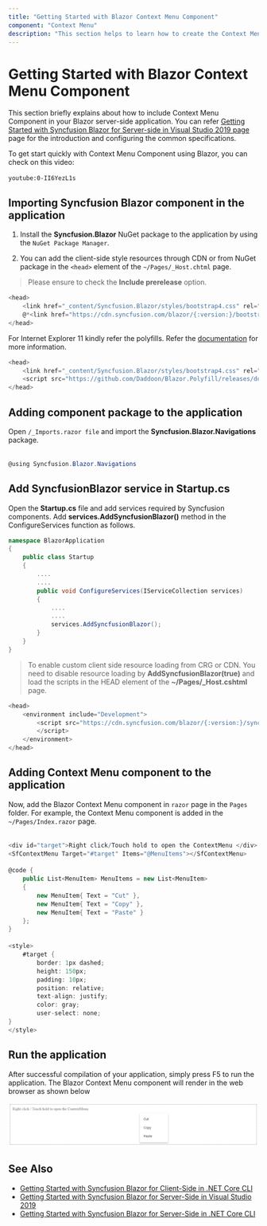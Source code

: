 ```yaml
---
title: "Getting Started with Blazor Context Menu Component"
component: "Context Menu"
description: "This section helps to learn how to create the Context Menu in Blazor application with its basic features in step-by-step procedure."
---
```


# Getting Started with Blazor Context Menu Component

This section briefly explains about how to include Context Menu Component in your Blazor server-side  application. You can refer [Getting Started with Syncfusion Blazor for Server-side in Visual Studio 2019 page](https://blazor.syncfusion.com/documentation/getting-started/server-side-blazor/) page for the introduction and configuring the common specifications.

To get start quickly with Context Menu Component using Blazor, you can check on this video:

`youtube:0-II6YezL1s`

## Importing Syncfusion Blazor component in the application

1. Install the **Syncfusion.Blazor** NuGet package to the application by using the `NuGet Package Manager`.

2. You can add the client-side style resources through CDN or from NuGet package in the `<head>` element of the `~/Pages/_Host.chtml` page.

> Please ensure to check the **Include prerelease** option.

```csharp
<head>
    <link href="_content/Syncfusion.Blazor/styles/bootstrap4.css" rel="stylesheet" />
    @*<link href="https://cdn.syncfusion.com/blazor/{:version:}/bootstrap4.css" rel="stylesheet" />*@
</head>
```

For Internet Explorer 11 kindly refer the polyfills. Refer the [documentation](https://blazor.syncfusion.com/documentation/common/how-to/render-blazor-server-app-in-ie/) for more information.

```csharp
<head>
    <link href="_content/Syncfusion.Blazor/styles/bootstrap4.css" rel="stylesheet" />
    <script src="https://github.com/Daddoon/Blazor.Polyfill/releases/download/3.0.1/blazor.polyfill.min.js"></script>
</head>
```

## Adding component package to the application

Open `/_Imports.razor file` and import the **Syncfusion.Blazor.Navigations** package.

```csharp

@using Syncfusion.Blazor.Navigations

```

## Add SyncfusionBlazor service in Startup.cs

Open the **Startup.cs** file and add services required by Syncfusion components.
Add **services.AddSyncfusionBlazor()** method in the ConfigureServices function as follows.

```csharp
namespace BlazorApplication
{
    public class Startup
    {
        ....
        ....
        public void ConfigureServices(IServiceCollection services)
        {
            ....
            ....
            services.AddSyncfusionBlazor();
        }
    }
}
```

> To enable custom client side resource loading from CRG or CDN. You need to disable resource loading by **AddSyncfusionBlazor(true)** and load the scripts in the HEAD element of the **~/Pages/_Host.cshtml** page.

```csharp
<head>
    <environment include="Development">
        <script src="https://cdn.syncfusion.com/blazor/{:version:}/syncfusion-blazor.min.js">
        </script>
    </environment>
</head>
```

## Adding Context Menu component to the application

Now, add the Blazor Context Menu component in `razor` page in the `Pages` folder. For example, the Context Menu component is added in the `~/Pages/Index.razor` page.

```csharp

<div id="target">Right click/Touch hold to open the ContextMenu </div>
<SfContextMenu Target="#target" Items="@MenuItems"></SfContextMenu>

@code {
    public List<MenuItem> MenuItems = new List<MenuItem>
    {
        new MenuItem{ Text = "Cut" },
        new MenuItem{ Text = "Copy" },
        new MenuItem{ Text = "Paste" }
    };
}

<style>
    #target {
        border: 1px dashed;
        height: 150px;
        padding: 10px;
        position: relative;
        text-align: justify;
        color: gray;
        user-select: none;
}
</style>

```

## Run the application

After successful compilation of your application, simply press F5 to run the application. The Blazor Context Menu component will render in the web browser as shown below

![ContextMenu Sample](./images/context-menu.png)

## See Also

* [Getting Started with Syncfusion Blazor for Client-Side in .NET Core CLI](https://blazor.syncfusion.com/documentation/getting-started/blazor-webassembly-dotnet-cli/)
* [Getting Started with Syncfusion Blazor for Server-Side in Visual Studio 2019](https://blazor.syncfusion.com/documentation/getting-started/server-side-blazor/)
* [Getting Started with Syncfusion Blazor for Server-Side in .NET Core CLI](https://blazor.syncfusion.com/documentation/getting-started/server-side-blazor-dotnet-cli/)